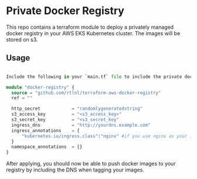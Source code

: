 # Private Docker Registry

This repo contains a terraform module to deploy a privately managed docker registry in your AWS EKS Kubernetes cluster. The images will be stored on s3.

## Usage

```terraform

Include the following in your `main.tf` file to include the private docker registry in your infrastructure.

module "docker-registry" {
  source = "github.com/rtlnl/terraform-aws-docker-registry"
  ref = ""

  http_secret            = "randomlygeneratedstring"
  s3_access_key          = "<s3_access_key>"
  s3_secret_key          = "<s3_secret_key"
  ingress_dns            = "http://yourdns.example.com"
  ingress_annotations    = {
      "kubernetes.io/ingress.class":"nginx" #if you use nginx as your ingress controller for example
  }
  namespace_annotations  = {}
}
``` 

After applying, you should now be able to push docker images to your registry by including the DNS when tagging your images.